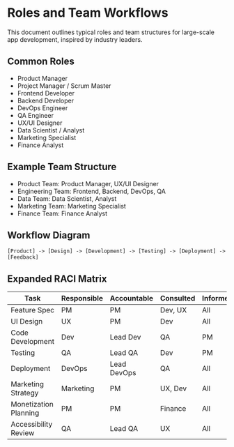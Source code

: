 # Roles and Team Workflows

This document outlines typical roles and team structures for large-scale app development, inspired by industry leaders.

## Common Roles
- Product Manager
- Project Manager / Scrum Master
- Frontend Developer
- Backend Developer
- DevOps Engineer
- QA Engineer
- UX/UI Designer
- Data Scientist / Analyst
- Marketing Specialist
- Finance Analyst

## Example Team Structure
- Product Team: Product Manager, UX/UI Designer
- Engineering Team: Frontend, Backend, DevOps, QA
- Data Team: Data Scientist, Analyst
- Marketing Team: Marketing Specialist
- Finance Team: Finance Analyst

## Workflow Diagram
```
[Product] -> [Design] -> [Development] -> [Testing] -> [Deployment] -> [Feedback]
```

## Expanded RACI Matrix
| Task                  | Responsible | Accountable | Consulted | Informed |
|-----------------------|-------------|-------------|-----------|----------|
| Feature Spec          | PM          | PM          | Dev, UX   | All      |
| UI Design             | UX          | PM          | Dev       | All      |
| Code Development      | Dev         | Lead Dev    | QA        | PM       |
| Testing               | QA          | Lead QA     | Dev       | PM       |
| Deployment            | DevOps      | Lead DevOps | QA        | All      |
| Marketing Strategy    | Marketing   | PM          | UX, Dev   | All      |
| Monetization Planning | PM          | PM          | Finance   | All      |
| Accessibility Review  | QA          | Lead QA     | UX        | All      |
